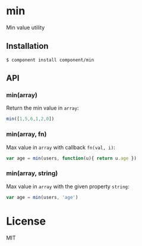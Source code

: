 
# min

  Min value utility

## Installation

    $ component install component/min

## API

### min(array)

  Return the min value in `array`:

```js
min([1,5,6,1,2,0])
```

### min(array, fn)

  Max value in `array` with callback `fn(val, i)`:

```js
var age = min(users, function(u){ return u.age })
```

### min(array, string)

  Max value in `array` with the given property `string`:

```js
var age = min(users, 'age')
```

# License

  MIT
